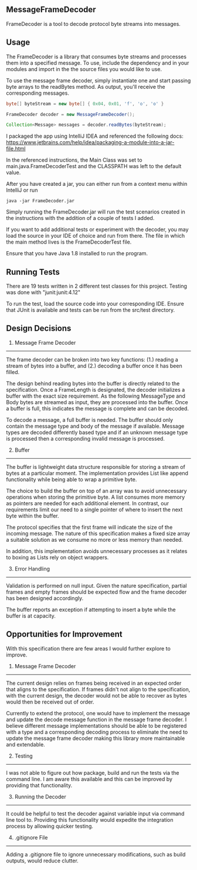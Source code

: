 ## MessageFrameDecoder

FrameDecoder is a tool to decode protocol byte streams into messages.

## Usage
The FrameDecoder is a library that consumes byte streams and processes them into a specified message.  To use, include the dependency and in your modules and import in the the source files you would like to use.  

To use the message frame decoder, simply instantiate one and start passing byte arrays to the readBytes method.  As output, you'll receive the corresponding messages.  

```java
byte[] byteStream = new byte[] { 0x04, 0x01, 'f', 'o', 'o' }

FrameDecoder decoder = new MessageFrameDecoder();

Collection<Message> messages = decoder.readBytes(byteStream);
```

I packaged the app using IntelliJ IDEA and referenced the following docs: https://www.jetbrains.com/help/idea/packaging-a-module-into-a-jar-file.html

In the referenced instructions, the Main Class was set to main.java.FrameDecoderTest and the CLASSPATH was left to the default value.

After you have created a jar, you can either run from a context menu within IntelliJ or run 
```
java -jar FrameDecoder.jar
```

Simply running the FrameDecoder.jar will run the test scenarios created in the instructions with the addition of a couple of tests I added.  

If you want to add additional tests or experiment with the decoder, you may load the source in your IDE of choice and run from there.  The file in which the main method lives is the FrameDecoderTest file.    

Ensure that you have Java 1.8 installed to run the program.

## Running Tests

There are 19 tests written in 2 different test classes for this project.  Testing was done with "junit:junit:4.12"

To run the test, load the source code into your corresponding IDE.  Ensure that JUnit is available and tests can be run from the src/test directory.  

## Design Decisions
1. Message Frame Decoder
-------------------------
The frame decoder can be broken into two key functions: (1.) reading a stream of bytes into a buffer, and (2.) decoding a buffer once it has been filled.  

The design behind reading bytes into the  buffer is directly related to the specification.  Once a FrameLength is designated, the decoder initializes a buffer with the exact size requirement.  As the following MessageType and Body bytes are streamed as input, they are processed into the buffer.  Once a buffer is full, this indicates the message is complete and can be decoded.  

To decode a message, a full buffer is needed.  The buffer should only contain the message type and body of the message if available.  Message types are decoded differently based type and if an unknown message type is processed then a corresponding invalid message is processed.  

2. Buffer
-------------------------
The buffer is lightweight data structure responsible for storing a stream of bytes at a particular moment.  The implementation provides List like append functionality while being able to wrap a primitive byte.    

The choice to build the buffer on top of an array was to avoid unnecessary operations when storing the primitive byte.  A list consumes more memory as pointers are needed for each additional element.  In contrast, our requirements limit our need to a single pointer of where to insert the next byte within the buffer.  

The protocol specifies that the first frame will indicate the size of the incoming message.  The nature of this specification makes a fixed size array a suitable solution as we consume no more or less memory than needed. 

In addition, this implementation avoids unnecessary processes as it relates to boxing as Lists rely on object wrappers.

3. Error Handling
-------------------------
Validation is performed on null input.  Given the nature specification, partial frames and empty frames should be expected flow and the frame decoder has been designed accordingly.  

The buffer reports an exception if attempting to insert a byte while the buffer is at capacity.  

## Opportunities for Improvement
With this specification there are few areas I would further explore to improve.

1. Message Frame Decoder
-------------------------
The current design relies on frames being received in an expected order that aligns to the specification.  If frames didn't not align to the specification, with the current design, the decoder would not be able to recover as bytes would then be received out of order.  

Currently to extend the protocol, one would have to implement the message and update the decode message function in the message frame decoder.  I believe different message implementations should be able to be registered with a type and a corresponding decoding process to eliminate the need to update the message frame decoder making this library more maintainable and extendable.  

2. Testing
-------------------------
I was not able to figure out how package, build and run the tests via the command line.  I am aware this available and this can be improved by providing that functionality.  

3. Running the Decoder
-------------------------
It could be helpful to test the decoder against variable input via command line tool to.  Providing this functionality would expedite the integration process by allowing quicker testing.

4. .gitignore File
-------------------------
Adding a .gitignore file to ignore unnecessary modifications, such as build outputs, would reduce clutter.  

